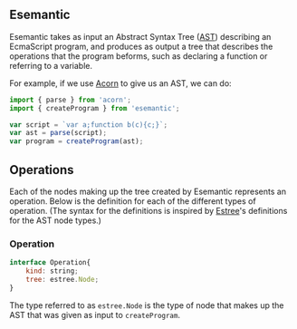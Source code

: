 ## Esemantic

Esemantic takes as input an Abstract Syntax Tree ([AST](https://github.com/estree/estree)) describing an EcmaScript program, and produces as output a tree that describes the operations that the program beforms, such as declaring a function or referring to a variable.

For example, if we use [Acorn](https://github.com/acornjs/acorn) to give us an AST, we can do:
```js
import { parse } from 'acorn';
import { createProgram } from 'esemantic';

var script = `var a;function b(c){c;}`;
var ast = parse(script);
var program = createProgram(ast);
```

## Operations

Each of the nodes making up the tree created by Esemantic represents an operation. Below is the definition for each of the different types of operation. (The syntax for the definitions is inspired by [Estree](https://github.com/estree/estree)'s definitions for the AST node types.)

### Operation

```js
interface Operation{
    kind: string;
    tree: estree.Node;
}
```
The type referred to as `estree.Node` is the type of node that makes up the AST that was given as input to `createProgram`.
